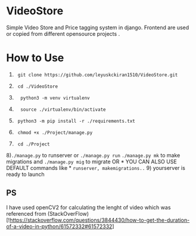 # VideoStore
Simple Video Store and Price tagging system in django.
Frontend are used or copied from different opensource projects .

# How to Use
1)      git clone https://github.com/leyuskckiran1510/VideoStore.git
2)      cd ./VideoStore
3)       python3 -m venv virtualenv
4)       source ./virtualenv/bin/activate
5)      python3 -m pip install -r ./requirements.txt
6)      chmod +x ./Project/manage.py
7)      cd ./Project
8)`./manage.py`  to runserver or `./manage.py run`
      `./manage.py mk`  to make migrations and `./manage.py mig` to migrate
   OR * YOU CAN ALSO USE DEFAULT commands like * `runserver, makemigrations..`
9)   yourserver is ready to launch


## PS
I have used openCV2 for calculating the lenght of video which was referenced from (StackOverFlow)[!https://stackoverflow.com/questions/3844430/how-to-get-the-duration-of-a-video-in-python/61572332#61572332]
